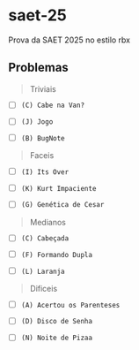 # saet-25
Prova da SAET 2025 no estilo rbx


## Problemas

> Triviais

* [ ] `(C) Cabe na Van?`
     
* [ ] `(J) Jogo`
      
* [ ]  `(B) BugNote`
      
> Faceis

* [ ] `(I) Its Over`

* [ ] `(K) Kurt Impaciente`

* [ ]  `(G) Genética de Cesar`
      

> Medianos
* [ ] `(C) Cabeçada`

* [ ] `(F) Formando Dupla`

* [ ] `(L) Laranja`      

> Dificeis
* [ ] `(A) Acertou os Parenteses`
      
* [ ] `(D) Disco de Senha`

* [ ] `(N) Noite de Pizaa`
  
